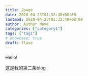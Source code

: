 ```yaml
---
title: 2page
date: 2020-04-23T01:32:48+08:00
lastmod: 2020-04-23T01:32:48+08:00
author: Author Name
categories: ["category1"]
tags: ["tag1"]
# showcase: true
draft: flase
---
```


Hello!

这是我的第二条blog
